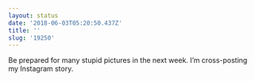 ```yaml
---
layout: status
date: '2018-06-03T05:20:50.437Z'
title: ''
slug: '19250'
---
```

Be prepared for many stupid pictures in the next week. I’m cross-posting my Instagram story.
